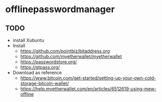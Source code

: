 # offlinepasswordmanager

## TODO
- install Xubuntu
- Install
   - https://github.com/pointbiz/bitaddress.org
   - https://github.com/myetherwallet/myetherwallet
   - https://passwordstore.org/
   - https://qtpass.org/
- Download as reference
   - https://www.bitcoin.com/get-started/setting-up-your-own-cold-storage-bitcoin-wallet/
   - https://help.myetherwallet.com/en/articles/6512619-using-mew-offline
